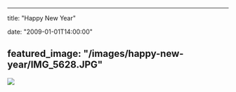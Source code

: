
---
title: "Happy New Year"

date: "2009-01-01T14:00:00"

featured_image: "/images/happy-new-year/IMG_5628.JPG"
---


<a href="http://3.bp.blogspot.com/_62oTnOHwOSo/SV5jpknsyyI/AAAAAAAAAFY/hnQKV4Y_ykY/s1600-h/IMG_5628.JPG"><img src="/images/happy-new-year/IMG_5628.JPG"/></a>